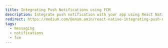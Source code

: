 ```yaml
---
title: Integrating Push Notifications using FCM
description: Integrate push notification with your app using React Native Firebase
redirect: https://medium.com/@anum.amin/react-native-integrating-push-notifications-using-fcm-349fff071591
tags:
  - messaging
  - notifications
  - fcm
---
```

